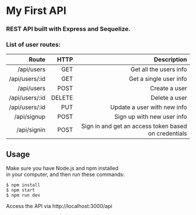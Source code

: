 # My First API
### REST API built with Express and Sequelize.

### List of user routes:
| Route              | HTTP   | Description                                            |
| ------------------:|-------:|-------------------------------------------------------:|
| /api/users         | GET    | Get all the users info                                 |
| /api/users/:id     | GET    | Get a single user info                                 |
| /api/users         | POST   | Create a user                                          |
| /api/users/:id     | DELETE | Delete a user                                          | 
| /api/users/:id     | PUT    | Update a user with new info                            |
| /api/signup        | POST   | Sign up with new user info                             | 
| /api/signin        | POST   | Sign in and get an access token based on credentials   |

## Usage
Make sure you have Node.js and npm installed <br>
in your computer, and then run these commands:

``` 
$ npm install
$ npm start
$ npm run dev
```

Access the API via http://localhost:3000/api